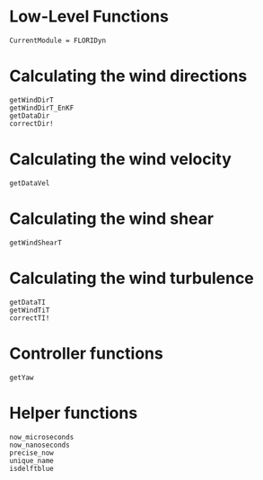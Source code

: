 # Low-Level Functions

```@meta
CurrentModule = FLORIDyn
```

# Calculating the wind directions
```@docs
getWindDirT
getWindDirT_EnKF
getDataDir
correctDir!
```

# Calculating the wind velocity
```@docs
getDataVel
```

# Calculating the wind shear
```@docs
getWindShearT
```

# Calculating the wind turbulence
```@docs
getDataTI
getWindTiT
correctTI!
```

# Controller functions
```@docs
getYaw
```
# Helper functions
```@docs
now_microseconds
now_nanoseconds
precise_now
unique_name
isdelftblue
```